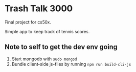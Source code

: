 # Trash Talk 3000
Final project for cs50x.

Simple app to keep track of tennis scores.

## Note to self to get the dev env going
1. Start mongodb with `sudo mongod`
2. Bundle client-side js-files by running `npm run build-cli-js`